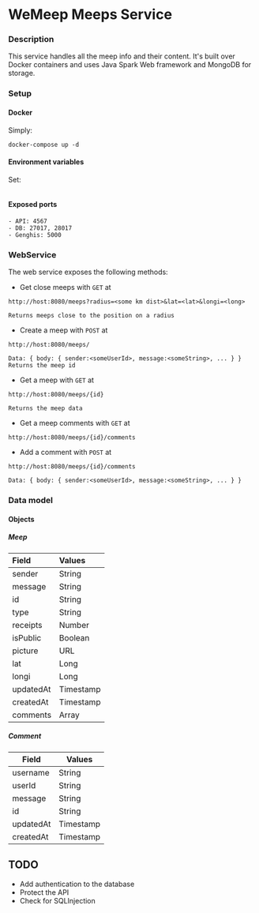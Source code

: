 # WeMeep Meeps Service
### Description
This service handles all the meep info and their content. It's built over Docker containers and uses Java Spark Web framework and MongoDB for storage.
### Setup
#### Docker
Simply:
```
docker-compose up -d
```
#### Environment variables
Set:
```
```

#### Exposed ports
```
- API: 4567
- DB: 27017, 28017
- Genghis: 5000
```

### WebService
The web service exposes the following methods:
- Get close meeps with `GET` at

```
http://host:8080/meeps?radius=<some km dist>&lat=<lat>&longi=<long>

Returns meeps close to the position on a radius
```

- Create a meep with `POST` at

```
http://host:8080/meeps/

Data: { body: { sender:<someUserId>, message:<someString>, ... } }
Returns the meep id
```
- Get a meep with `GET` at

```
http://host:8080/meeps/{id}

Returns the meep data
```
- Get a meep comments with `GET` at

```
http://host:8080/meeps/{id}/comments
```

- Add a comment with `POST` at

```
http://host:8080/meeps/{id}/comments

Data: { body: { sender:<someUserId>, message:<someString>, ... } }
```
### Data model
#### Objects
##### Meep
|  Field      |  Values   |
| :---------- | :-------- |
| sender      | String    |
| message     | String    |
| id          | String    |
| type        | String    |
| receipts    | Number    |
| isPublic      | Boolean   |
| picture     | URL       |
| lat     | Long       |
| longi     | Long       |
| updatedAt   | Timestamp |
| createdAt   | Timestamp |
| comments    | Array<Comment> |

##### Comment
|Field   |Values   |
|---|---|
| username  | String  |
| userId   | String |
| message     | String    |
| id  | String  |
| updatedAt | Timestamp |
| createdAt | Timestamp |

## TODO
- Add authentication to the database
- Protect the API
- Check for SQLInjection
